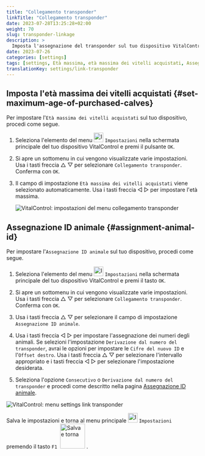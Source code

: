 ```yaml
---
title: "Collegamento transponder"
linkTitle: "Collegamento transponder"
date: 2023-07-28T13:25:28+02:00
weight: 70
slug: transponder-linkage
description: >
  Imposta l'assegnazione del transponder sul tuo dispositivo VitalControl.
date: 2023-07-26
categories: [settings]
tags: [settings, Età massima, età massima dei vitelli acquistati, Assegnazione ID animale]
translationKey: settings/link-transponder
---
```

## Imposta l'età massima dei vitelli acquistati {#set-maximum-age-of-purchased-calves}
Per impostare l'`Età massima dei vitelli acquistati` sul tuo dispositivo, procedi come segue.

1. Seleziona l'elemento del menu <img src="/icons/gear.svg" width="25" align="bottom" alt="Impostazioni" /> `Impostazioni` nella schermata principale del tuo dispositivo VitalControl e premi il pulsante `OK`.

2. Si apre un sottomenu in cui vengono visualizzate varie impostazioni. Usa i tasti freccia △ ▽ per selezionare `Collegamento transponder`. Conferma con `OK`.

3. Il campo di impostazione `Età massima dei vitelli acquistati` viene selezionato automaticamente. Usa i tasti freccia ◁ ▷ per impostare l'età massima.

    ![VitalControl: impostazioni del menu collegamento transponder](../images/maximumage.png "Età massima dei vitelli acquistati")

## Assegnazione ID animale {#assignment-animal-id}

Per impostare l'`Assegnazione ID animale` sul tuo dispositivo, procedi come segue.

1. Seleziona l'elemento del menu <img src="/icons/gear.svg" width="25" align="bottom" alt="Impostazioni" /> `Impostazioni` nella schermata principale del tuo dispositivo VitalControl e premi il tasto `OK`.

2. Si apre un sottomenu in cui vengono visualizzate varie impostazioni. Usa i tasti freccia △ ▽ per selezionare `Collegamento transponder`. Conferma con `OK`.

3. Usa i tasti freccia △ ▽ per selezionare il campo di impostazione `Assegnazione ID animale`.

4. Usa i tasti freccia ◁ ▷ per impostare l'assegnazione dei numeri degli animali. Se selezioni l'impostazione `Derivazione dal numero del transponder`, avrai le opzioni per impostare le `Cifre del nuovo ID` e l'`Offset destro`. Usa i tasti freccia △ ▽ per selezionare l'intervallo appropriato e i tasti freccia ◁ ▷ per selezionare l'impostazione desiderata.

5. Seleziona l'opzione `Consecutivo` o `Derivazione dal numero del transponder` e procedi come descritto nella pagina [Assegnazione ID animale](../animal-registration/#assignment-animal-id).

![VitalControl: menu settings link transponder](../images/assignmentanimalid.png "Assegnazione ID animale")

Salva le impostazioni e torna al menu principale <img src="/icons/gear.svg" width="25" align="bottom" alt="Impostazioni" /> `Impostazioni` premendo il tasto `F1` &nbsp;<img src="/icons/footer/save_exit.svg" width="65" align="bottom" alt="Salva e torna" />&nbsp;.
